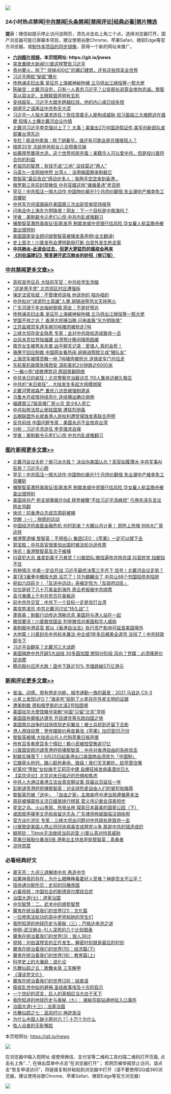 ![](https://raw.githubusercontent.com/fqnews/bnews/master/64photo/fqnews-qr.jpg)

<div id="tt">
<h3>24小时热点禁闻|<a href="#%E4%B8%AD%E5%85%B1%E7%A6%81%E9%97%BB%E6%9B%B4%E5%A4%9A%E6%96%87%E7%AB%A0">中共禁闻</a>|<a href="#%E5%9B%BE%E7%89%87%E6%96%B0%E9%97%BB%E6%9B%B4%E5%A4%9A%E6%96%87%E7%AB%A0">头条禁闻</a>|<a href="#%E6%96%B0%E9%97%BB%E8%AF%84%E8%AE%BA%E6%9B%B4%E5%A4%9A%E6%96%87%E7%AB%A0">禁闻评论|<a href="#%E5%BF%85%E7%9C%8B%E7%BB%8F%E5%85%B8%E5%A5%BD%E6%96%87">经典必看|<a href="/video.md#%E7%A6%81%E7%89%87%E7%B2%BE%E9%80%89">禁片精选</a></h3>
<div><b>提示：</b>微信如提示停止访问该网页，须先点击右上角三个点，选择浏览器打开。国产浏览器可能已屏蔽本项目，建议使用谷歌Chrome、苹果Safari、微软Edge等官方浏览器。或<a href="https://github.com/fqnews/bnews/blob/master/%E5%88%B6%E4%BD%9Cgit%E7%A6%81%E9%97%BB%E9%95%9C%E5%83%8F.md">制作本项目的同步镜像</a>，获得一个新的网址来推广。</div>
<ul>
<li><b><a href="http://d1.bdrive.tk/64.mp4" target="_blank">六四图片视频</a>，本页短网址: https://git.io/jnews</b></li>
<li><a href="/cnnews/20200811/1378263.md">突发重磅大新闻!川普这样警告习近平</a></li>
<li><a href="/ssgc/20200811/1377873.md">贵州要火，除了“ 烧掉400亿”的魔幻建筑，还有这些惊呆全世界</a></li>
<li><a href="/cnnews/20200811/1377993.md">习近平两桩“秘密”曝光</a></li>
<li><a href="/cbnews/20200811/1378243.md">传杨澜夫妇出事 吴征在上海被神秘拘捕 立马供出江绵恒等一帮大佬</a></li>
<li><a href="/bannedvideo/20200811/1377894.md">陈破空：北戴河没完，只有一人表忠习近平？公安部长说穿全体伪忠诚。黎智英从容淡定。五眼联盟声明有玄机</a></li>
<li><a href="/bannedvideo/20200811/1377988.md">变线超车，习近平大踏步跨越红线，他的内心或已经失控</a></li>
<li><a href="/lishi/20200811/1377919.md">胡德平之语再证中共弥天大谎</a></li>
<li><a href="/comments/20200811/1378076.md">习近平一人独大谋求连任？现任常委无人能构成威胁 但习面临三大难题迫在眉睫 知情人士曝北戴河会议内情</a></li>
<li><a href="/cbnews/20200811/1378097.md">北戴河习近平李克强对上了？ 大事！美查出2万中国造假证件 美军创新部队或部署台湾东边</a></li>
<li><a href="/cbnews/20200811/1377882.md">专栏 | 夜话中南海：除了胡春华，谁还有可能会是总理接班人？</a></li>
<li><a href="/cbnews/20200811/1377922.md">相差20岁 冻龄爸爸和女儿合照像兄妹</a></li>
<li><a href="/bannedvideo/20200811/1377977.md">如果拜登赢得大选，这个世界彻底完蛋！美籍华人可以爱中共，但是投川普符合你的利益</a></li>
<li><a href="/comments/20200811/1377885.md">老祖宗的智慧：有钱不进“三地”  没钱莫近“两人”</a></li>
<li><a href="/cnnews/hknews/20200811/1378116.md">马英九一言网络哗然 台湾人：该用叛国罪来制裁它</a></li>
<li><a href="/cnnews/20200811/1378002.md">黎智英“最后告白”感动许多人：我两手空空来到香港…</a></li>
<li><a href="/cnnews/20200811/1378067.md">俄罗斯三年前封禁微信 中共官媒这样“循循善诱”老百姓</a></li>
<li><a href="/topimagenews/20200811/1378505.md">罕见！中共孤注一掷大动作 中国物价飙升1个月肉价翻倍 失业潮中产难幸免工资腰斩</a></li>
<li><a href="/cnnews/20200811/1377998.md">中共军方间谍唐娟在美国第三次出庭受审现场报导</a></li>
<li><a href="/cbnews/20200811/1377921.md">闪电击中上海东方明珠塔！网友：下一个目标是中南海吗？</a></li>
<li><a href="/cbnews/20200811/1378105.md">学者：美制裁令元老们心惊 中共内乱或推翻习</a></li>
<li><a href="/topimagenews/20200811/1378227.md">捕黎智英激怒美政坛!彭斯发声 制裁发威中资银行估风险 华女雇人挺孟晚舟被查出很特别</a></li>
<li><a href="/headline/20200811/1377980.md">美国国家安全顾问就黎智英被捕发表声明(全文翻译)</a></li>
<li><a href="/comments/20200811/1377941.md">史上首次！川普发布会遭特勤局打断 白宫外发生枪击案</a></li>
<li><b><a href="/comments/20200211/1275071.md" target="_blank">中共肺炎-此波会过去，但更大更猛烈的瘟疫会再来</a></b></li>
<li><b><a href="/comments/20200207/1272816.md" target="_blank">《刘伯温碑记》预言避开武汉肺炎的妙招（修订版）</a></b></li>
</ul>
</div>

<div class="catlist">
<h3><a href="/cbnews/" target="_blank">中共禁闻</a><span><a href="/cbnews/" target="_blank" rel="nofollow">更多文章>></a></span></h3>
<ul>
<li><a href="/cbnews/20200811/1378506.md" target="_blank">高校宣传征兵 大陆前军官：中共给学生洗脑</a></li>
<li><a href="/cbnews/20200811/1378247.md" target="_blank">“这是黑手党” 北京郊区村庄遭强拆</a></li>
<li><a href="/cbnews/20200811/1378246.md" target="_blank">保定法官张斌：不管律师说啥 他说他的 咱办咱的</a></li>
<li><a href="/cbnews/20200811/1378245.md" target="_blank">中共拟对“诽谤烈士英雄”入罪 胡锡进辱骂文天祥再火</a></li>
<li><a href="/cbnews/20200811/1378244.md" target="_blank">广东河源千年古榕树倒塌 网友：不是好预兆</a></li>
<li><a href="/cbnews/20200811/1378243.md" target="_blank">传杨澜夫妇出事 吴征在上海被神秘拘捕 立马供出江绵恒等一帮大佬</a></li>
<li><a href="/cbnews/20200811/1378242.md" target="_blank">党国不祥之兆？ 香港大抓捕当晚 闪电直轰“东方明珠塔”</a></li>
<li><a href="/cbnews/20200811/1378241.md" target="_blank">江苏盐城货车遇车祸10吨猪肉被抢走7吨</a></li>
<li><a href="/cbnews/20200811/1378240.md" target="_blank">三峡大坝存安全隐患 专家：会对中共政权造成致命一击</a></li>
<li><a href="/cbnews/20200811/1378239.md" target="_blank">台风米克拉登陆福建 台湾预计晚间降雨趋缓</a></li>
<li><a href="/cbnews/20200811/1378238.md" target="_blank">南京女生被男友杀害 凶手聊天记录：爱错人 真的会死！</a></li>
<li><a href="/cbnews/20200811/1378237.md" target="_blank">骆惠宁回应制裁 中国网友看热闹 胡锡进帮腔又成“猪队友”</a></li>
<li><a href="/cbnews/20200811/1378236.md" target="_blank">上海货车被撞货散一地 7吨猪肉被抢光 连铁皮车门也拉走</a></li>
<li><a href="/cbnews/20200811/1378235.md" target="_blank">东航客机故障急降西安 深航客机2分钟跌近6000米</a></li>
<li><a href="/cbnews/20200811/1378234.md" target="_blank">“一箱小狗”成微博禁词 原因笑翻网络</a></li>
<li><a href="/cbnews/20200811/1378233.md" target="_blank">中共末日的疯狂！北京警察充当截访员 110人集体访被久敬庄</a></li>
<li><a href="/cbnews/20200811/1378232.md" target="_blank">中共的“末日疯狂”… 大陆发生多起大规模绑架</a></li>
<li><a href="/cbnews/20200811/1378231.md" target="_blank">北戴河警戒森严 重庆八访民被强制遣返</a></li>
<li><a href="/cbnews/20200811/1378230.md" target="_blank">乌鲁木齐疫情持续恶化 连续爆出确诊病例</a></li>
<li><a href="/cbnews/20200811/1378229.md" target="_blank">福建晋江7层高楼厂房火灾 至少8人死亡</a></li>
<li><a href="/cbnews/20200811/1378228.md" target="_blank">中共拟修法禁止倒挂国旗 遭猛烈炮轰</a></li>
<li><a href="/cbnews/20200811/1378165.md" target="_blank">五眼联盟外长就香港人民权利遭受侵蚀发表联合声明</a></li>
<li><a href="/cbnews/20200811/1378107.md" target="_blank">反共前线 中国问题专家：美国永远不会放弃台湾</a></li>
<li><a href="/cbnews/20200811/1378106.md" target="_blank">分析：习近平求连任 李克强求自保</a></li>
<li><a href="/cbnews/20200811/1378105.md" target="_blank">学者：美制裁令元老们心惊 中共内乱或推翻习</a></li>

</ul>
</div>
<div class="catlist">
<h3><a href="/topimagenews/" target="_blank">图片新闻</a><span><a href="/topimagenews/" target="_blank" rel="nofollow">更多文章>></a></span></h3>
<ul>
<li><a href="/topimagenews/20200811/1378596.md" target="_blank">北戴河会议夭折？倒习派大胜？ 决议向美国认怂？高官如履薄冰 中共军事AI狂奔？习近平心颤</a></li>
<li><a href="/topimagenews/20200811/1378505.md" target="_blank">罕见！中共孤注一掷大动作 中国物价飙升1个月肉价翻倍 失业潮中产难幸免工资腰斩</a></li>
<li><a href="/topimagenews/20200811/1378227.md" target="_blank">捕黎智英激怒美政坛!彭斯发声 制裁发威中资银行估风险 华女雇人挺孟晚舟被查出很特别</a></li>
<li><a href="/topimagenews/20200811/1378226.md" target="_blank">美国闹共产 枪支销量飙升9成 拜登被曝“不给习近平添麻烦” 引用毛泽东言论 网友骂翻</a></li>
<li><a href="/topimagenews/20200811/1377855.md" target="_blank">快讯！前香港众志成员周庭被捕</a></li>
<li><a href="/comments/20200810/1377609.md" target="_blank">觉醒（一）：物质的运动</a></li>
<li><a href="/topimagenews/20200810/1377710.md" target="_blank">中国经济将直面金融危机 何时到来？大概以月计量！ 厕所上热搜 996大厂竟这样</a></li>
<li><a href="/topimagenews/20200810/1377628.md" target="_blank">被港警逮捕 黎智英：不用担心 集团CEO：《苹果》一定可以撑下去</a></li>
<li><a href="/comments/20200810/1377559.md" target="_blank">郭宝胜：中共高官很害怕出国时被法轮功送传票</a></li>
<li><a href="/topimagenews/20200810/1377469.md" target="_blank">快讯！香港黎智英及次子被捕</a></li>
<li><a href="/topimagenews/20200809/1377376.md" target="_blank">抖音犯大忌 谁拿到美千万悬赏？川普团队:微信遍布共特共谍 抖音姓党 挡都挡不住</a></li>
<li><a href="/topimagenews/20200809/1377321.md" target="_blank">有种情况 中美一定会开战 习近平最终决策三手齐下 信号！北戴河会议定局？</a></li>
<li><a href="/topimagenews/20200809/1377246.md" target="_blank">美1天3重拳中概股大跌 没芯了！华为麒麟没了 中共让68个穷国陷债务陷阱</a></li>
<li><a href="/topimagenews/20200809/1377193.md" target="_blank">宛如六四前夕！「反送中运动」突被定性为「反政府动乱」</a></li>
<li><a href="/topimagenews/20200809/1377013.md" target="_blank">仅仅是转了几十万美金到海外 房企老板被中共绑票</a></li>
<li><a href="/topimagenews/20200809/1377012.md" target="_blank">袁弓夷爆上千中共党员在美叛逃</a></li>
<li><a href="/topimagenews/20200809/1376988.md" target="_blank">前中共外交官：中共下一个目标一定是攻打台湾</a></li>
<li><a href="/topimagenews/20200809/1376970.md" target="_blank">美攻势凌厉 中共北戴河讨论“持久战”？</a></li>
<li><a href="/topimagenews/20200808/1376653.md" target="_blank">蓬佩奥：制裁行动传达清晰讯息 美国将与港人站在一起</a></li>
<li><a href="/topimagenews/20200808/1376494.md" target="_blank">微信要凉！川普致信国会 列举微信对美国和华人威胁</a></li>
<li><a href="/topimagenews/20200808/1376493.md" target="_blank">美制裁中港高官 若以《香港自治法》执行资产影响可延至美国境外</a></li>
<li><a href="/topimagenews/20200807/1376320.md" target="_blank">大地震！川普封杀中共标本兼治 中企或1年多后被美全退市 没钱了！中共财政部令下</a></li>
<li><a href="/topimagenews/20200807/1376226.md" target="_blank">习近平会翻车？北戴河三大话题</a></li>
<li><a href="/topimagenews/20200807/1376194.md" target="_blank">美国隔绝中共开辟5大战线 30多国加盟 脱钩分阶段 风向？党媒：必须降房价促消费</a></li>
<li><a href="/topimagenews/20200807/1376088.md" target="_blank">腾讯股价应声大跌！盘中下跌近10% 市值跌破5万亿港元</a></li>

</ul>
</div>
<div class="catlist">
<h3><a href="/comments/" target="_blank">新闻评论</a><span><a href="/comments/" target="_blank" rel="nofollow">更多文章>></a></span></h3>
<ul>
<li><a href="/comments/20200812/1378637.md" target="_blank">省油、动感、带有停走功能，城市通勤一族的最爱：2021 马自达 CX-3</a></li>
<li><a href="/comments/20200812/1378625.md" target="_blank">火星上发现UFO？“海盗号”拍到了火星存在外星文明的证据</a></li>
<li><a href="/comments/20200811/1378604.md" target="_blank">遭美制裁 德和俄罗斯的北溪2号陷困境</a></li>
<li><a href="/comments/20200811/1378574.md" target="_blank">美国驻华大使馆徽号突删“中国”只留“北京”字样</a></li>
<li><a href="/comments/20200811/1378573.md" target="_blank">美国国务卿抵达捷克 开启捷克等东欧四国之旅</a></li>
<li><a href="/comments/20200811/1378572.md" target="_blank">美国南北战争时战场惊现史前翼龙！被士兵抓到还留下合影</a></li>
<li><a href="/comments/20200811/1378556.md" target="_blank">港人用钱投票：壹传媒股价再度暴涨《苹果》加印至55万份</a></li>
<li><a href="/comments/20200811/1378529.md" target="_blank">黎智英被捕 大陆民众托人代购苹果日报声援</a></li>
<li><a href="/comments/20200811/1378528.md" target="_blank">他有百多套房百多个情妇！赖小民被控受贿逾17亿</a></li>
<li><a href="/comments/20200811/1378527.md" target="_blank">川普国安顾问谴责港府抓捕黎智英：中共对香港自由的系统攻击</a></li>
<li><a href="/comments/20200811/1378526.md" target="_blank">制裁实锤落下！9月25日起香港出口美国商品须改为「中国制」</a></li>
<li><a href="/comments/20200811/1378525.md" target="_blank">它跟骨头抢钙、跟心脏抢寿命、致癌！我们天天都吃，趁早管住嘴</a></li>
<li><a href="/comments/20200811/1378524.md" target="_blank">好莱坞“堕胎”女权旗手艾莉莎中镖  自爆狂掉发病毒潜伏已久</a></li>
<li><a href="/comments/20200811/1378513.md" target="_blank">【梁京评论】北京对末日临近的恐惧和焦虑</a></li>
<li><a href="/comments/20200811/1378274.md" target="_blank">中共人大通过香港立法会真空期议案  现届议员延任一年</a></li>
<li><a href="/comments/20200811/1378273.md" target="_blank">彭斯谴责港府抓捕黎智英：对全球热爱自由人们的冒犯和侮辱</a></li>
<li><a href="/comments/20200811/1378272.md" target="_blank">黎智英恐被「送中」 「自由之家」主席疾呼中港当局遵循基本法</a></li>
<li><a href="/comments/20200811/1378269.md" target="_blank">周庭被捕震惊主流日媒居排行榜首 菅义伟记者会深表担忧</a></li>
<li><a href="/comments/20200811/1378268.md" target="_blank">星空之岛、火山景观、热带丛林 探索日本最美的国家公园（下）</a></li>
<li><a href="/comments/20200811/1378163.md" target="_blank">或因曾声援李文亮和收留许志永 广东律师杨斌面临注销执照</a></li>
<li><a href="/comments/20200811/1378162.md" target="_blank">官方淡化洪灾 专家：三峡大坝出问题对中共政权是致命一击</a></li>
<li><a href="/comments/20200811/1378161.md" target="_blank">川普敦促美国人停止将冠状病毒变成两党斗争 那是中共的错造成的</a></li>
<li><a href="/comments/20200811/1378160.md" target="_blank">姆努钦：Tiktok无法继续当前运营 川普认真对待其威胁</a></li>
<li><a href="/comments/20200811/1378159.md" target="_blank">苹果日报股价暴涨5倍  港电台主持发声挺黎智英：真勇者</a></li>
<li><a href="/comments/20200811/1378158.md" target="_blank">凉拌茼蒿</a></li>

</ul>
</div>

<div class="catlist">
<h3>必看经典好文</h3>
<ul>
<li><a href="/comments/20131119/1029445.md" target="_blank">章天亮：九评三退解体中共 再造中华</a></li>
<li><a href="/comments/20200623/1346844.md" target="_blank">如果神真的存在，为什么眼睁睁看着好人受难？神是否太不公平？</a></li>
<li><a href="/cbnews/20180711/970353.md" target="_blank">宿命通功能所见：史前的玛雅帝国</a></li>
<li><a href="/comments/20200806/1375443.md" target="_blank">必看视频：中国社会的斯德哥尔摩综合症</a></li>
<li><a href="/cbnews/20190424/913985.md" target="_blank">治国大道(七)：道家治国</a></li>
<li><a href="/comments/20200605/783249.md" target="_blank">中华智慧：二、武术中的顺势智慧</a></li>
<li><a href="/comments/20180802/980476.md" target="_blank">魔鬼在统治着我们的世界(21)：文化篇</a></li>
<li><a href="/cbnews/20200702/1354550.md" target="_blank">一位修炼法轮功的高中老师和她的学生们</a></li>
<li><a href="/tculture/xiulian/20170726/797589.md" target="_blank">我所知道的地球历史与奥秘（三）：巴格达电池之谜</a></li>
<li><a href="/comments/20200620/1347687.md" target="_blank">仲明-武汉肺炎-引人深思的几个比较图表</a></li>
<li><a href="/topimagenews/20180521/945342.md" target="_blank">魔鬼在统治着我们的世界(3)：毁人36计</a></li>
<li><a href="/comments/20200628/1351782.md" target="_blank">视频：刘伯温预言的正在发生，解密时刻就是最后的时刻</a></li>
<li><a href="/topimagenews/20180610/955499.md" target="_blank">魔鬼在统治着我们的世界(15)：经济篇(下)</a></li>
<li><a href="/topimagenews/20180701/965109.md" target="_blank">魔鬼在统治着我们的世界(18)：教育篇(上)</a></li>
<li><a href="/comments/20200605/783246.md" target="_blank">科学史上的大骗局：进化论</a></li>
<li><a href="/tculture/20170715/791820.md" target="_blank">乐舞仙踪之五：歌舞未竟 三军解甲</a></li>
<li><a href="/comments/20200521/783167.md" target="_blank">《漫谈党文化》</a></li>
<li><a href="/comments/20181228/1054609.md" target="_blank">魔鬼在统治着我们的世界(28)：结束语</a></li>
<li><a href="/comments/20200618/1346823.md" target="_blank">瘟疫乱世中如何避祸 圣经故事埃及十灾的启示</a></li>
<li><a href="/comments/20200621/1348067.md" target="_blank">一个世纪的谎言，巨人的真相应当大白于天下</a></li>
<li><a href="/topimagenews/20180325/919134.md" target="_blank">我所知道的地球历史与奥秘（九）： 揭秘苏联钻通地狱入口事件</a></li>
<li><a href="/cbnews/20180319/916654.md" target="_blank">治国大道(十三)：法家治国</a></li>
<li><a href="/tculture/20190101/792550.md" target="_blank">乐舞仙踪之七：巫风时兴 神迹渐没</a></li>
<li><a href="/ssgc/20200715/1360940.md" target="_blank">为什么中国人缺少原创力？| 十万个为什么</a></li>
<li><a href="/comments/20200606/783250.md" target="_blank">牲人论者的无耻嘴脸</a></li>

</ul>
</div>

本页短网址: https://git.io/jnews

![](https://raw.githubusercontent.com/fqnews/bnews/master/64photo/fqnews-qr.jpg)

在浏览器中输入短网址 或使用微信、支付宝等二维码工具扫描二维码打开页面, 点击右上角"...", 在弹出菜单中点击“在浏览器打开”； 若网页被举报禁止访问，请点击“恢复申请访问”，将链接复制并粘贴到浏览器中打开（请不要使用QQ或360浏览器，建议使用谷歌Chrome、苹果Safari、微软Edge等官方浏览器）

![](https://raw.githubusercontent.com/fqnews/bnews/master/64photo/wx.jpg)